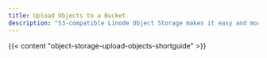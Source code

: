 ```yaml
---
title: Upload Objects to a Bucket
description: "S3-compatible Linode Object Storage makes it easy and more affordable to manage unstructured data such as content assets, as well as sophisticated and data-intensive storage challenges around artificial intelligence and machine learning."
---
```


{{< content "object-storage-upload-objects-shortguide" >}}